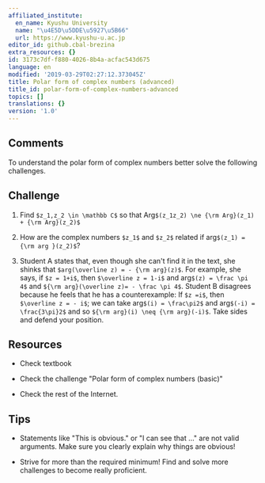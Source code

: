 ```yaml
---
affiliated_institute:
  en_name: Kyushu University
  name: "\u4E5D\u5DDE\u5927\u5B66"
  url: https://www.kyushu-u.ac.jp
editor_id: github.cbal-brezina
extra_resources: {}
id: 3173c7df-f880-4026-8b4a-acfac543d675
language: en
modified: '2019-03-29T02:27:12.373045Z'
title: Polar form of complex numbers (advanced)
title_id: polar-form-of-complex-numbers-advanced
topics: []
translations: {}
version: '1.0'
---
```




## Comments

To understand the polar form of complex numbers better solve the following challenges. 

## Challenge

1. Find `$z_1,z_2 \in \mathbb C$` so that Arg`$(z_1z_2) \ne {\rm Arg}(z_1) + {\rm Arg}(z_2)$`

2. How are the complex numbers `$z_1$` and `$z_2$` related if arg`$(z_1) ={\rm arg }(z_2)$`?

3. Student A states that, even though she can't find it in the text, she shinks that `$arg(\overline z) = - {\rm arg}(z)$`. For example, she says, if `$z = 1+i$`, then `$\overline z = 1-i$` and arg`$(z) = \frac \pi 4$` and `${\rm arg}(\overline z)= - \frac \pi 4$`. Student B disagrees because he feels that he has a counterexample: If `$z =i$`, then `$\overline z = - i$`; we can take arg`$(i) = \frac\pi2$` and arg`$(-i) = \frac{3\pi}2$` and so `${\rm arg}(i) \neq {\rm arg}(-i)$`. Take sides and defend your position.

## Resources

- Check textbook

- Check the challenge "Polar form of complex numbers (basic)"

- Check the rest of the Internet.

## Tips

- Statements like "This is obvious." or "I can see that ..." are not valid arguments. Make sure you clearly explain why things are obvious!

- Strive for more than the required minimum! Find and solve more challenges to become really proficient.

